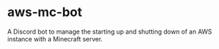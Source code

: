 # aws-mc-bot
A Discord bot to manage the starting up and shutting down of an AWS instance with a Minecraft server.
